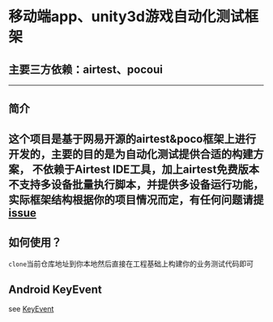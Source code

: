 # 移动端app、unity3d游戏自动化测试框架
## 主要三方依赖：airtest、pocoui
---
## 简介
这个项目是基于网易开源的airtest&poco框架上进行开发的，主要的目的是为自动化测试提供合适的构建方案，
**不依赖于Airtest IDE工具**，加上airtest免费版本不支持多设备批量执行脚本，并提供多设备运行功能，
实际框架结构根据你的项目情况而定，有任何问题请提[issue](https://github.com/leafyin/mobile-u3d-test/issues)
---
## 如何使用？
`clone`当前仓库地址到你本地然后直接在工程基础上构建你的业务测试代码即可

## Android KeyEvent
see [KeyEvent](https://developer.android.com/reference/android/view/KeyEvent)